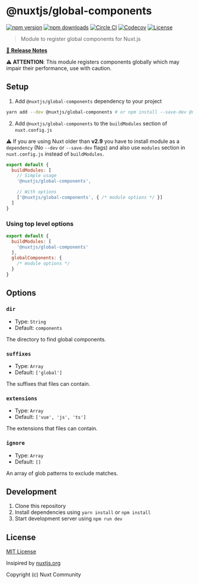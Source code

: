 # @nuxtjs/global-components

[![npm version][npm-version-src]][npm-version-href]
[![npm downloads][npm-downloads-src]][npm-downloads-href]
[![Circle CI][circle-ci-src]][circle-ci-href]
[![Codecov][codecov-src]][codecov-href]
[![License][license-src]][license-href]

> Module to register global components for Nuxt.js

[📖 **Release Notes**](./CHANGELOG.md)

:warning: **ATTENTION**: This module registers components globally which may impair their performance, use with caution.

## Setup

1. Add `@nuxtjs/global-components` dependency to your project

```bash
yarn add --dev @nuxtjs/global-components # or npm install --save-dev @nuxtjs/global-components
```

2. Add `@nuxtjs/global-components` to the `buildModules` section of `nuxt.config.js`

:warning: If you are using Nuxt older than **v2.9** you have to install module as a `dependency` (No `--dev` or `--save-dev` flags) and also use `modules` section in `nuxt.config.js` instead of `buildModules`.

```js
export default {
  buildModules: [
    // Simple usage
    '@nuxtjs/global-components',

    // With options
    ['@nuxtjs/global-components', { /* module options */ }]
  ]
}
```

### Using top level options

```js
export default {
  buildModules: [
    '@nuxtjs/global-components'
  ],
  globalComponents: {
    /* module options */
  }
}
```

## Options

### `dir`

- Type: `String`
- Default: `components`

The directory to find global components.

### `suffixes`

- Type: `Array`
- Default: `['global']`

The suffixes that files can contain.

### `extensions`

- Type: `Array`
- Default: `['vue', 'js', 'ts']`

The extensions that files can contain.

### `ignore`

- Type: `Array`
- Default: `[]`

An array of glob patterns to exclude matches.

## Development

1. Clone this repository
2. Install dependencies using `yarn install` or `npm install`
3. Start development server using `npm run dev`

## License

[MIT License](./LICENSE)

Insipired by [nuxtjs.org](https://github.com/nuxt/nuxtjs.org/tree/master/modules/components)

Copyright (c) Nuxt Community

<!-- Badges -->
[npm-version-src]: https://img.shields.io/npm/v/@nuxtjs/global-components/latest.svg?style=flat-square
[npm-version-href]: https://npmjs.com/package/@nuxtjs/global-components

[npm-downloads-src]: https://img.shields.io/npm/dt/@nuxtjs/global-components.svg?style=flat-square
[npm-downloads-href]: https://npmjs.com/package/@nuxtjs/global-components

[circle-ci-src]: https://img.shields.io/circleci/project/github/nuxt-community/global-components.svg?style=flat-square
[circle-ci-href]: https://circleci.com/gh/nuxt-community/global-components

[codecov-src]: https://img.shields.io/codecov/c/github/nuxt-community/global-components.svg?style=flat-square
[codecov-href]: https://codecov.io/gh/nuxt-community/global-components

[license-src]: https://img.shields.io/npm/l/@nuxtjs/global-components.svg?style=flat-square
[license-href]: https://npmjs.com/package/@nuxtjs/global-components
